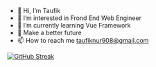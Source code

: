 - 👋 Hi, I’m Taufik
- 👀 I’m interested in Frond End Web Engineer
- 🌱 I’m currently learning Vue Framework
- 💞️ Make a better future
- 📫 How to reach me taufiknur908@gmail.com

[![GitHub Streak](https://github-readme-streak-stats.herokuapp.com/?user=taufiknur&theme=nightowl)](https://git.io/streak-stats)

<!---
taufiknur/taufiknur is a ✨ special ✨ repository because its `README.md` (this file) appears on your GitHub profile.
You can click the Preview link to take a look at your changes.
--->
